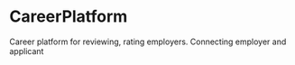 # CareerPlatform
Career platform for reviewing, rating employers. Connecting employer and applicant
